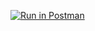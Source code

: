[![Run in Postman](https://run.pstmn.io/button.svg)](https://app.getpostman.com/run-collection/099e66e91f7991a8e0ce)
